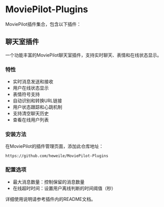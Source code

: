 # MoviePilot-Plugins

MoviePilot插件集合，包含以下插件：

## 聊天室插件

一个功能丰富的MoviePilot聊天室插件，支持实时聊天、表情和在线状态显示。

### 特性

- 实时消息发送和接收
- 用户在线状态显示
- 表情符号支持
- 自动识别和转换URL链接
- 用户状态跟踪和心跳机制
- 支持清空聊天历史
- 查看在线用户列表

### 安装方法

在MoviePilot的插件管理页面，添加此仓库地址：
```
https://github.com/heweile/MoviePilot-Plugins
```

### 配置选项

- 最大消息数量：控制保留的消息数量
- 在线超时时间：设置用户离线判断的时间阈值（秒）

详细使用说明请参考插件内的README文档。